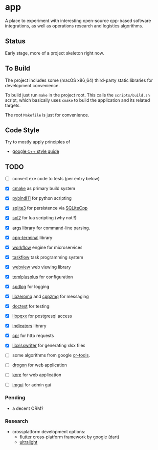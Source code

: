 # app

A place to experiment with interesting open-source cpp-based software integrations, as well as operations research and logistics algorithms.


## Status

Early stage, more of a project skeleton right now.


## To Build

The project includes some (macOS x86_64) third-party static libraries for development convenience.

To build just run `make` in the project root. This calls the `scripts/build.sh` script, which basically uses `cmake` to build the application and its related targets. 

The root `Makefile` is just for convenience.


## Code Style

Try to mostly apply principles of 

- [google c++ style guide](https://google.github.io/styleguide/cppguide.html#Names_and_Order_of_Includes)



## TODO

- [ ] convert exe code to tests (per entry below)

- [x] [cmake](https://cmake.org) as primary build system
- [x] [pybindl11](https://github.com/pybind/pybind11) for python scripting
- [x] [sqlite3](https://github.com/sqlite/sqlite) for persistence via [SQLiteCpp](https://github.com/SRombauts/SQLiteCpp)
- [x] [sol2](https://github.com/ThePhD/sol2) for lua scripting (why not!!)
- [x] [args](https://github.com/Taywee/args) library for command-line parsing.
- [x] [cpp-terminal](https://github.com/jupyter-xeus/cpp-terminal) library
- [x] [workflow](https://github.com/sogou/workflow) engine for microservices
- [x] [taskflow](https://github.com/taskflow/taskflow) task programming system
- [x] [webview](https://github.com/webview/webview) web viewing library
- [x] [tomlplusplus](https://github.com/marzer/tomlplusplus) for configuration
- [x] [spdlog](https://github.com/gabime/spdlog) for logging
- [x] [libzeromq](https://github.com/zeromq/libzmq) and [cppzmq](https://github.com/zeromq/cppzmq) for messaging
- [x] [doctest](https://github.com/doctest/doctest/blob/master/doc/markdown/tutorial.md) for testing
- [x] [libpqxx](https://github.com/jtv/libpqxx) for postgresql access
- [x] [indicators](https://github.com/p-ranav/indicators/) library
- [x] [cpr](https://github.com/libcpr/cpr) for http requests
- [x] [libxlsxwriter](https://github.com/jmcnamara/libxlsxwriter) for generating xlsx files
- [ ] some algorithms from google [or-tools](https://developers.google.com/optimization).
- [ ] [drogon](https://github.com/drogonframework/drogon) for web application
- [ ] [kore](https://github.com/jorisvink/kore) for web application
- [ ] [imgui](https://github.com/ocornut/imgui) for admin gui


### Pending

- a decent ORM?

### Research

- crossplatform development options:
	- [flutter](https://flutter.dev) cross-platform framework by google (dart)
	- [ultralight](https://ultralig.ht)
